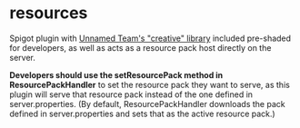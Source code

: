 # resources

Spigot plugin with [Unnamed Team's "creative" library](https://github.com/unnamed/creative) included pre-shaded for developers, as well as acts as a resource pack host directly on the server.

**Developers should use the setResourcePack method in ResourcePackHandler** to set the resource pack they want to serve, as this plugin will serve that resource pack instead of the one defined in server.properties.
(By default, ResourcePackHandler downloads the pack defined in server.properties and sets that as the active resource pack.)
